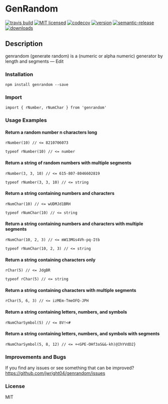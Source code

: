# GenRandom
[![travis build](https://img.shields.io/travis/jwright04/genrandom.svg?style=flat-square)](https://travis-ci.org/jwright04/genrandom/builds)
[![MIT licensed](https://img.shields.io/badge/license-MIT-blue.svg)](https://en.wikipedia.org/wiki/MIT_License)
[![codecov](https://codecov.io/gh/jwright04/genrandom/branch/master/graph/badge.svg)](https://codecov.io/gh/jwright04/genrandom)
[![version](https://img.shields.io/npm/v/genrandom.svg?style=flat-square)](http://npm.im/genrandom)
[![semantic-release](https://img.shields.io/badge/%20%20%F0%9F%93%A6%F0%9F%9A%80-semantic--release-e10079.svg?style=flat-square)](https://github.com/semantic-release/semantic-release)
[![downloads](https://img.shields.io/npm/dm/genrandom.svg?style=flat-square)](http://npm-stat.com/charts.html?package=genrandom&from=2016-08-11)




## Description

genrandom (generate random) is a (numeric or alpha numeric) generator by length and segments — Edit

### Installation

```
npm install genrandom --save
```


### Import
```
import { rNumber, rNumChar } from 'genrandom'
```

### Usage Examples
#### Return a random number n characters long
```
rNumber(10) // <= 8210706073
```

```
typeof rNumber(10) // <= number
```

#### Return a string of random numbers with multiple segments
```
rNumber(3, 3, 10) // <= 615-807-8046602819
```

```
typeof rNumber(3, 3, 10) // <= string
```
#### Return a string containing numbers and characters
```
rNumChar(10) // <= wUDMJd1BRH
```

```
typeof rNumChar(10) // <= string
```

#### Return a string containing numbers and characters with multiple segments
```
rNumChar(10, 2, 3) // <= mW13MGs4Vh-pq-Itb
```

```
typeof rNumChar(10, 2, 3) // <= string
```

#### Return a string containing characters only
```
rChar(5) // <= JdgBR
```

```
typeof rChar(5) // <= string
```

#### Return a string containing characters with multiple segments
```
rChar(5, 6, 3) // <= izMEm-TmeOFQ-JPH
```

#### Return a string containing letters, numbers, and symbols
```
rNumCharSymbol(5) // <= 8V!<#
```

#### Return a string containing letters, numbers, and symbols with segments
```
rNumCharSymbol(5, 8, 12) // <= +<GPE-OHf3aS&&-kh)@IhYVdD2}
```


### Improvements and Bugs
If you find any issues or see something that can be improved?
<https://github.com/jwright04/genrandom/issues>


### License
MIT
